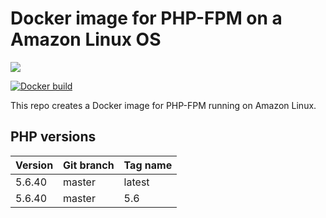 # Docker image for PHP-FPM on a Amazon Linux OS

[![](https://images.microbadger.com/badges/image/ljay/amaz-php-fpm.svg)](http://microbadger.com/images/ljay/amaz-php-fpm)

[![Docker build](http://dockeri.co/image/ljay/amaz-php-fpm)](https://hub.docker.com/r/ljay/amaz-php-fpm/)

This repo creates a Docker image for PHP-FPM running on Amazon Linux.

## PHP versions

Version | Git branch | Tag name
--------| ---------- |---------
5.6.40  | master     | latest
5.6.40  | master     | 5.6
